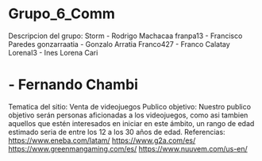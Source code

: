 # Grupo_6_Comm

Descripcion del grupo:
Storm - Rodrigo Machacaa
franpa13 - Francisco Paredes
gonzarraatia - Gonzalo Arratia
Franco427 - Franco Calatay
LorenaI3 - Ines Lorena Cari
# - Fernando Chambi

Tematica del sitio: Venta de videojuegos
Publico objetivo: Nuestro publico objetivo serán personas aficionadas a los videojuegos, como asi tambien aquellos que estén interesados en iniciar en este ámbito, un rango de edad estimado seria de entre los 12 a los 30 años de edad.
Referencias: 
https://www.eneba.com/latam/
https://www.g2a.com/es/
https://www.greenmangaming.com/es/
https://www.nuuvem.com/us-en/
